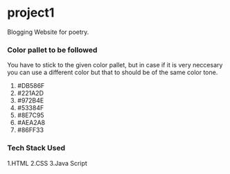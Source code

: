 # project1
Blogging Website for poetry. 
### Color pallet to be followed
You have to stick to the given color pallet, but in case if it is very neccesary you can use a different color but that to should be of the same color tone.
1. #DB586F
2. #221A2D
3. #972B4E
4. #53384F
5. #8E7C95
6. #AEA2A8
7. #86FF33

### Tech Stack Used 
1.HTML
2.CSS
3.Java Script
